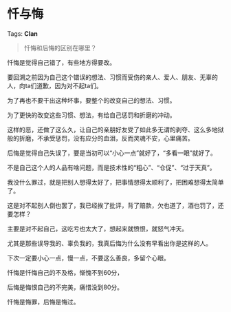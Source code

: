 # 忏与悔

Tags: **Clan**

> 忏悔和后悔的区别在哪里？



忏悔是觉得自己错了，有些地方得要改。

要回溯之前因为自己这个错误的想法、习惯而受伤的亲人、爱人、朋友、无辜的人，向ta们道歉，因为对不起ta们。

为了再也不要干出这种坏事，要整个的改变自己的想法、习惯。

为了更快的改变这些习惯、想法，有给自己惩罚和折磨的冲动。

这样的恶，还做了这么久，让自己的亲朋好友受了如此多无谓的剥夺、这么多地狱般的折磨，不承受惩罚，没有应分的血泪，反而灵魂不安，心里痛苦。

  


后悔是觉得自己失误了，要是当初可以“小心一点”就好了，“多看一眼”就好了。

不是自己这个人的人品有啥问题，而是技术性的“粗心”、“仓促”、“过于天真”。

我没什么罪过，就是把别人想得太好了，把事情想得太顺利了，把困难想得太简单了。

这是对不起别人倒也罢了，我已经挨了批评，背了赔款，欠也道了，酒也罚了，还要怎样？

主要是对不起自己，这吃亏也太大了，想起来就愤恨，就怒气冲天。

尤其是那些误导我的、辜负我的，我真后悔为什么没有早看出你是这样的人。

下次一定要小心一点，慢一点，不要这么善良，多留个心眼。

  


忏悔是忏悔自己的不及格，惭愧不到60分，

后悔是悔恨自己的不完美，痛惜没到80分。

  


忏悔是悔罪，后悔是悔过。



